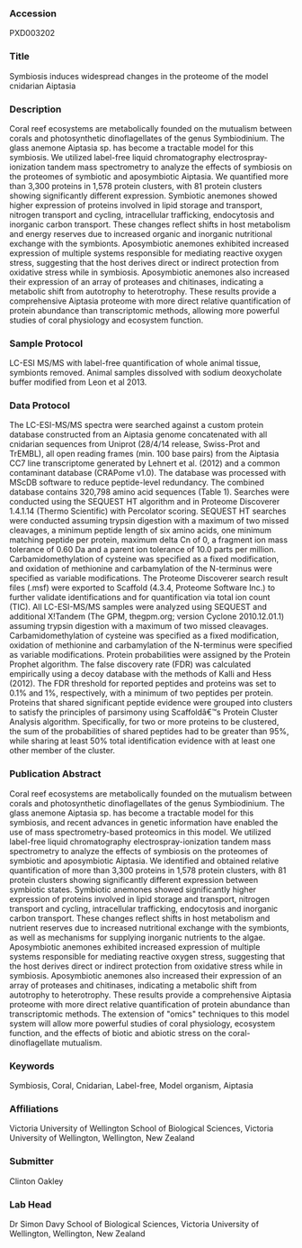 ### Accession
PXD003202

### Title
Symbiosis induces widespread changes in the proteome of the model cnidarian Aiptasia

### Description
Coral reef ecosystems are metabolically founded on the mutualism between corals and photosynthetic dinoflagellates of the genus Symbiodinium. The glass anemone Aiptasia sp. has become a tractable model for this symbiosis. We utilized label-free liquid chromatography electrospray-ionization tandem mass spectrometry to analyze the effects of symbiosis on the proteomes of symbiotic and aposymbiotic Aiptasia. We quantified more than 3,300 proteins in 1,578 protein clusters, with 81 protein clusters showing significantly different expression. Symbiotic anemones showed higher expression of proteins involved in lipid storage and transport, nitrogen transport and cycling, intracellular trafficking, endocytosis and inorganic carbon transport. These changes reflect shifts in host metabolism and energy reserves due to increased organic and inorganic nutritional exchange with the symbionts. Aposymbiotic anemones exhibited increased expression of multiple systems responsible for mediating reactive oxygen stress, suggesting that the host derives direct or indirect protection from oxidative stress while in symbiosis. Aposymbiotic anemones also increased their expression of an array of proteases and chitinases, indicating a metabolic shift from autotrophy to heterotrophy. These results provide a comprehensive Aiptasia proteome with more direct relative quantification of protein abundance than transcriptomic methods, allowing more powerful studies of coral physiology and ecosystem function.

### Sample Protocol
LC-ESI MS/MS with label-free quantification of whole animal tissue, symbionts removed. Animal samples dissolved with sodium deoxycholate buffer modified from Leon et al 2013.

### Data Protocol
The LC-ESI-MS/MS spectra were searched against a custom protein database constructed from an Aiptasia genome concatenated with all cnidarian sequences from Uniprot (28/4/14 release, Swiss-Prot and TrEMBL), all open reading frames (min. 100 base pairs) from the Aiptasia CC7 line transcriptome generated by Lehnert et al. (2012) and a common contaminant database (CRAPome v1.0). The database was processed with MScDB software to reduce peptide-level redundancy. The combined database contains 320,798 amino acid sequences (Table 1). Searches were conducted using the SEQUEST HT algorithm and in Proteome Discoverer 1.4.1.14 (Thermo Scientific) with Percolator scoring. SEQUEST HT searches were conducted assuming trypsin digestion with a maximum of two missed cleavages, a minimum peptide length of six amino acids, one minimum matching peptide per protein, maximum delta Cn of 0, a fragment ion mass tolerance of 0.60 Da and a parent ion tolerance of 10.0 parts per million. Carbamidomethylation of cysteine was specified as a fixed modification, and oxidation of methionine and carbamylation of the N-terminus were specified as variable modifications.   The Proteome Discoverer search result files (.msf) were exported to Scaffold (4.3.4, Proteome Software Inc.) to further validate identifications and for quantification via total ion count (TIC). All LC-ESI-MS/MS samples were analyzed using SEQUEST and additional X!Tandem (The GPM, thegpm.org; version Cyclone 2010.12.01.1) assuming trypsin digestion with a maximum of two missed cleavages. Carbamidomethylation of cysteine was specified as a fixed modification, oxidation of methionine and carbamylation of the N-terminus were specified as variable modifications. Protein probabilities were assigned by the Protein Prophet algorithm. The false discovery rate (FDR) was calculated empirically using a decoy database with the methods of Kalli and Hess  (2012). The FDR threshold for reported peptides and proteins was set to 0.1% and 1%, respectively, with a minimum of two peptides per protein. Proteins that shared significant peptide evidence were grouped into clusters to satisfy the principles of parsimony using Scaffoldâ€™s Protein Cluster Analysis algorithm. Specifically, for two or more proteins to be clustered, the sum of the probabilities of shared peptides had to be greater than 95%, while sharing at least 50% total identification evidence with at least one other member of the cluster.

### Publication Abstract
Coral reef ecosystems are metabolically founded on the mutualism between corals and photosynthetic dinoflagellates of the genus Symbiodinium. The glass anemone Aiptasia sp. has become a tractable model for this symbiosis, and recent advances in genetic information have enabled the use of mass spectrometry-based proteomics in this model. We utilized label-free liquid chromatography electrospray-ionization tandem mass spectrometry to analyze the effects of symbiosis on the proteomes of symbiotic and aposymbiotic Aiptasia. We identified and obtained relative quantification of more than 3,300 proteins in 1,578 protein clusters, with 81 protein clusters showing significantly different expression between symbiotic states. Symbiotic anemones showed significantly higher expression of proteins involved in lipid storage and transport, nitrogen transport and cycling, intracellular trafficking, endocytosis and inorganic carbon transport. These changes reflect shifts in host metabolism and nutrient reserves due to increased nutritional exchange with the symbionts, as well as mechanisms for supplying inorganic nutrients to the algae. Aposymbiotic anemones exhibited increased expression of multiple systems responsible for mediating reactive oxygen stress, suggesting that the host derives direct or indirect protection from oxidative stress while in symbiosis. Aposymbiotic anemones also increased their expression of an array of proteases and chitinases, indicating a metabolic shift from autotrophy to heterotrophy. These results provide a comprehensive Aiptasia proteome with more direct relative quantification of protein abundance than transcriptomic methods. The extension of "omics" techniques to this model system will allow more powerful studies of coral physiology, ecosystem function, and the effects of biotic and abiotic stress on the coral-dinoflagellate mutualism.

### Keywords
Symbiosis, Coral, Cnidarian, Label-free, Model organism, Aiptasia

### Affiliations
Victoria University of Wellington
School of Biological Sciences, Victoria University of Wellington, Wellington, New Zealand

### Submitter
Clinton Oakley

### Lab Head
Dr Simon Davy
School of Biological Sciences, Victoria University of Wellington, Wellington, New Zealand


